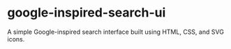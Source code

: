# google-inspired-search-ui
A simple Google-inspired search interface built using HTML, CSS, and SVG icons.
